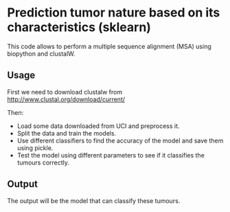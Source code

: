 # Prediction tumor nature based on its characteristics (sklearn)

This code allows to perform a multiple sequence alignment (MSA) using biopython and clustalW.

## Usage

First we need to download clustalw from http://www.clustal.org/download/current/

Then:
 - Load some data downloaded from UCI and preprocess it.
 - Split the data and train the models.
 - Use different classifiers to find the accuracy of the model and save them using pickle.
 - Test the model using different parameters to see if it classifies the tumours correctly.


## Output

The output will be the model that can classify these tumours.


